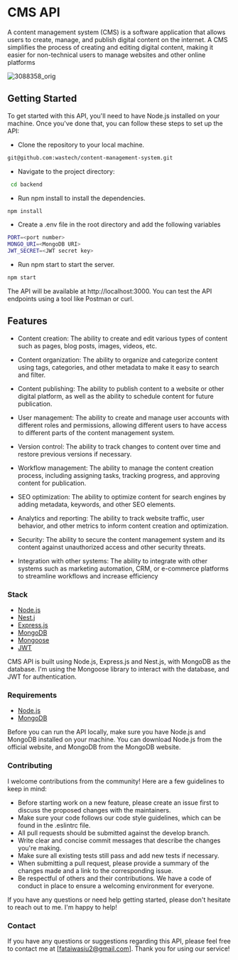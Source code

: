 # CMS API

A content management system (CMS) is a software application that allows users to create, manage, and publish digital content on the internet. A CMS simplifies the process of creating and editing digital content, making it easier for non-technical users to manage websites and other online platforms

![3088358_orig](https://user-images.githubusercontent.com/56930241/234988498-d0487b9d-39df-4520-9f73-65ca3d7b3af6.jpg)

## Getting Started
 To get started with this API, you'll need to have Node.js installed on your machine. Once you've done that, you can follow these steps to set up the API:
 - Clone the repository to your local machine.

```bash
git@github.com:wastech/content-management-system.git
```
 - Navigate to the project directory:

```bash
 cd backend
```
 - Run npm install to install the dependencies.

```bash
npm install
```
 - Create a .env file in the root directory and add the following variables

```bash 
PORT=<port number>
MONGO_URI=<MongoDB URI>
JWT_SECRET=<JWT secret key>
```
- Run npm start to start the server.

```bash
npm start

```

The API will be available at http://localhost:3000. You can test the API endpoints using a tool like Postman or curl.

## Features

- Content creation: The ability to create and edit various types of content such as pages, blog posts, images, videos, etc.

- Content organization: The ability to organize and categorize content using tags, categories, and other metadata to make it easy to search and filter.

- Content publishing: The ability to publish content to a website or other digital platform, as well as the ability to schedule content for future publication.

- User management: The ability to create and manage user accounts with different roles and permissions, allowing different users to have access to different parts of the content management system.

- Version control: The ability to track changes to content over time and restore previous versions if necessary.

- Workflow management: The ability to manage the content creation process, including assigning tasks, tracking progress, and approving content for publication.

- SEO optimization: The ability to optimize content for search engines by adding metadata, keywords, and other SEO elements.

- Analytics and reporting: The ability to track website traffic, user behavior, and other metrics to inform content creation and optimization.

- Security: The ability to secure the content management system and its content against unauthorized access and other security threats.

- Integration with other systems: The ability to integrate with other systems such as marketing automation, CRM, or e-commerce platforms to streamline workflows and increase efficiency

### Stack
- [Node.js](https://nodejs.org/en)
- [Nest.j](https://nestjs.com/)
- [Express.js](https://expressjs.com/)
- [MongoDB](https://www.mongodb.com/)
- [Mongoose](https://mongoosejs.com/)
- [JWT](https://jwt.io/)

 CMS API is built using Node.js, Express.js and Nest.js, with MongoDB as the database. I'm using the Mongoose library to interact with the database, and JWT for authentication.
 
 ### Requirements
 - [Node.js](https://nodejs.org/en)
 - [MongoDB](https://www.mongodb.com/)
 
 Before you can run the API locally, make sure you have Node.js and MongoDB installed on your machine. You can download Node.js from the official website, and MongoDB from the MongoDB website.
 
 ### Contributing
 I welcome contributions from the community! Here are a few guidelines to keep in mind:
 - Before starting work on a new feature, please create an issue first to discuss the proposed changes with the maintainers.
 - Make sure your code follows our code style guidelines, which can be found in the .eslintrc file.
 - All pull requests should be submitted against the develop branch.
 - Write clear and concise commit messages that describe the changes you're making.
 - Make sure all existing tests still pass and add new tests if necessary.
 - When submitting a pull request, please provide a summary of the changes made and a link to the corresponding issue.
 - Be respectful of others and their contributions. We have a code of conduct in place to ensure a welcoming environment for everyone.
 
 If you have any questions or need help getting started, please don't hesitate to reach out to me. I'm happy to help!
 
### Contact
If you have any questions or suggestions regarding this API, please feel free to contact me at [fataiwasiu2@gmail.com]. Thank you for using our service!
